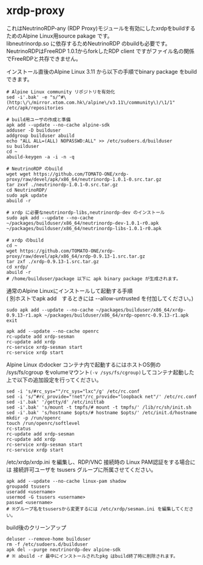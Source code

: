 # xrdp-proxy
これはNeutrinoRDP-any (RDP Proxy)モジュールを有効にしたxrdpをbuildするためのAlpine Linux用source pakage です。  
libneutrinordp.so に依存するためNeutrinoRDP のbuildも必要です。  
NeutrinoRDPはFreeRDP 1.0.1からforkしたRDP client ですがファイル名の関係でFreeRDPと共存できません。  

インストール直後のAlpine Linux 3.11 から以下の手順でbinary package をbuild できます。

```
# Alpine Linux community リポジトリを有効化
sed -i'.bak' -e "s/^#\(http:\/\/mirror.xtom.com.hk\/alpine\/v3.11\/community\)/\1/1" /etc/apk/repositories

# build用ユーザの作成と準備
apk add --update --no-cache alpine-sdk
adduser -D builduser
addgroup builduser abuild
echo "ALL ALL=(ALL) NOPASSWD:ALL" >> /etc/sudoers.d/builduser
su builduser
cd ~
abuild-keygen -a -i -n -q

# NeutrinoRDP のbuild
wget wget https://github.com/TOMATO-ONE/xrdp-proxy/raw/devel/apk/x86_64/neutrinordp-1.0.1-0.src.tar.gz
tar zxvf ./neutrinordp-1.0.1-0.src.tar.gz
cd NeutrinoRDP/
sudo apk update
abuild -r

# xrdp に必要なneutrinordp-libs,neutrinordp-dev のインストール
sudo apk add --update --no-cache ~/packages/builduser/x86_64/neutrinordp-dev-1.0.1-r0.apk ~/packages/builduser/x86_64/neutrinordp-libs-1.0.1-r0.apk

# xrdp のbuild
cd ~
wget https://github.com/TOMATO-ONE/xrdp-proxy/raw/devel/apk/x86_64/xrdp-0.9.13-1.src.tar.gz
tar zxf ./xrdp-0.9.13-1.src.tar.gz
cd xrdp/
abuild -r
# /home/builduser/package 以下に apk binary package が生成されます。
```


 通常のAlpine Linuxにインストールして起動する手順  
 ( 別ホストでapk add　するときには --allow-untrusted を付加してください。)
```
sudo apk add --update --no-cache ~/packages/builduser/x86_64/xrdp-0.9.13-r1.apk ~/packages/builduser/x86_64/xrdp-openrc-0.9.13-r1.apk 
exit

apk add --update --no-cache openrc 
rc-update add xrdp-sesman
rc-update add xrdp
rc-service xrdp-sesman start
rc-service xrdp start
```

Alpine Linux のdocker コンテナ内で起動するにはホストOS側の /sys/fs/cgroup をvolumeマウント`(-v /sys/fs/cgroup)`してコンテナ起動した上で以下の追加設定を行ってください。
```
sed -i 's/#rc_sys=""/rc_sys="lxc"/g' /etc/rc.conf
sed -i 's/^#rc_provide="!net"/rc_provide="loopback net"/' /etc/rc.conf
sed -i'.bak' '/getty/d' /etc/inittab
sed -i'.bak' 's/mount -t tmpfs/# mount -t tmpfs/' /lib/rc/sh/init.sh
sed -i'.bak' 's/hostname $opts/# hostname $opts/' /etc/init.d/hostname
mkdir -p /run/openrc
touch /run/openrc/softlevel
rc-status
rc-update add xrdp-sesman
rc-update add xrdp
rc-service xrdp-sesman start
rc-service xrdp start
```

/etc/xrdp/xrdp.ini を編集し、RDP/VNC 接続時の Linux PAM認証をする場合には
接続許可ユーザを tsusers グループに所属させてください。
```
apk add --update --no-cache linux-pam shadow
groupadd tsusers
useradd <username>
usermod -G tsusers <username>
passwd <username>
# ※グループ名をtsusersから変更するには /etc/xrdp/sesman.ini を編集してください。
```

build後のクリーンアップ
```
deluser --remove-home builduser
rm -f /etc/sudoers.d/builduser
apk del --purge neutrinordp-dev alpine-sdk
# ※ abuild -r 最中にインストールされたpkg はbuild終了時に削除されます。 
```
